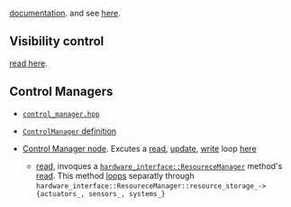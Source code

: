 

[documentation](http://control.ros.org/). and see [here](https://github.com/ros-controls/roadmap/blob/master/design_drafts/components_architecture_and_urdf_examples.md).

## Visibility control
[read here](https://gcc.gnu.org/wiki/Visibility).
## Control Managers

- [`control_manager.hpp`](https://github.com/ros-controls/ros2_control/blob/master/controller_manager/include/controller_manager/controller_manager.hpp)

- [`ControlManager` definition](https://github.com/ros-controls/ros2_control/blob/master/controller_manager/src/controller_manager.cpp)

- [Control Manager node](https://github.com/ros-controls/ros2_control/blob/master/controller_manager/src/ros2_control_node.cpp). Excutes a [read](https://github.com/ros-controls/ros2_control/blob/6b495ef86889cbfdc1ee22ac77efa2ff589727ee/controller_manager/src/controller_manager.cpp#L1340), [update](https://github.com/ros-controls/ros2_control/blob/6b495ef86889cbfdc1ee22ac77efa2ff589727ee/controller_manager/src/controller_manager.cpp#L1342), [write](https://github.com/ros-controls/ros2_control/blob/6b495ef86889cbfdc1ee22ac77efa2ff589727ee/controller_manager/src/controller_manager.cpp#L1391) loop [here](https://github.com/ros-controls/ros2_control/blob/6b495ef86889cbfdc1ee22ac77efa2ff589727ee/controller_manager/src/ros2_control_node.cpp#L50)
    - [read](https://github.com/ros-controls/ros2_control/blob/6b495ef86889cbfdc1ee22ac77efa2ff589727ee/controller_manager/src/controller_manager.cpp#L1340), invoques a [`hardware_interface::ResoureceManager`](https://github.com/ros-controls/ros2_control/blob/6b495ef86889cbfdc1ee22ac77efa2ff589727ee/hardware_interface/include/hardware_interface/resource_manager.hpp#L37) method's [read](https://github.com/ros-controls/ros2_control/blob/6b495ef86889cbfdc1ee22ac77efa2ff589727ee/hardware_interface/src/resource_manager.cpp#L891). This method [loops](https://github.com/ros-controls/ros2_control/blob/6b495ef86889cbfdc1ee22ac77efa2ff589727ee/hardware_interface/src/resource_manager.cpp#L891) separatly through `hardware_interface::ResoureceManager::resource_storage_->{actuators_, sensors_, systems_}`
